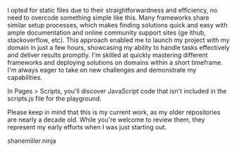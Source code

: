 I opted for static files due to their straightforwardness and efficiency, no need to overcode something simple like this. Many frameworks share similar setup processes, which makes finding solutions quick and easy with ample documentation and online community support sites (ge ithub, stackoverflow, etc). This approach enabled me to launch my project with my domain in just a few hours, showcasing my ability to handle tasks effectively and deliver results promptly. I'm skilled at quickly mastering different frameworks and deploying solutions on domains within a short timeframe. I'm always eager to take on new challenges and demonstrate my capabilities.

In Pages > Scripts, you'll discover JavaScript code that isn't included in the scripts.js file for the playground.

Please keep in mind that this is my current work, as my older repositories are nearly a decade old. While you're welcome to review them, they represent my early efforts when I was just starting out.

shanemiller.ninja
